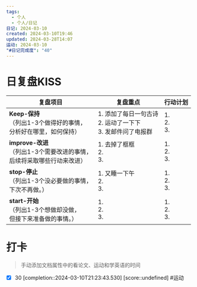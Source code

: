 ```yaml
---
tags:
  - 个人
  - 个人/日记
日记: 2024-03-10
created: 2024-03-10T19:46
updated: 2024-03-28T14:07
运动: 2024-03-10
"#日记完成度": "40"
---
```



# 日复盘KISS
| **复盘项目**                                             | **复盘重点**                                  | **行动计划**          |
| ---------------------------------------------------- | ----------------------------------------- | ----------------- |
| **Keep-保持**<br>（列出1-3个做得好的事情，<br>   分析好在哪里，如何保持）     | 1.  添加了每日一句古诗<br>2. 运动了一下下<br>3. 发邮件问了电报群 | 1.  <br>2. <br>3. |
| **improve-改进**<br>（列出1-3个需要改进的事情，<br>  后续将采取哪些行动来改进） | 1.  去掉了框框<br>2. <br>3.                    | 1.  <br>2. <br>3. |
| **stop-停止**<br>（列出1-3个没必要做的事情，<br>下次不再做。）            | 1.  又睡一下午<br>2. <br>3.                    | 1.  <br>2. <br>3. |
| **start-开始**<br>（列出1-3个想做却没做，<br>但接下来准备做的事情。）        | 1.  <br>2. <br>3.                         | 1.  <br>2. <br>3. |


# 打卡
> 手动添加文档属性中的看论文、运动和学英语的时间




- [x] 30 [completion::2024-03-10T21:23:43.530] [score::undefined] #运动